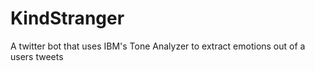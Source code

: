 # KindStranger
A twitter bot that uses IBM's Tone Analyzer to extract emotions out of a users tweets 
